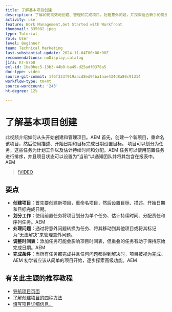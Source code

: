 ```yaml
---
title: 了解基本项目创建
description: 了解如何高效地创建、管理和完成项目，处理意外问题，并探索适合新手的提示以掌握基本的项目管理功能。​AEM
activity: use
feature: Work Management,Get Started with Workfront
thumbnail: 335082.jpeg
type: Tutorial
role: User
level: Beginner
team: Technical Marketing
last-substantial-update: 2024-11-04T00:00:00Z
recommendations: noDisplay,catalog
jira: KT-8768
exl-id: 1be0bec5-13b3-44b0-ba49-d25adf0378a5
doc-type: video
source-git-commit: 1f6f333f919aacd8ed94ba1aae434d8a80c91314
workflow-type: tm+mt
source-wordcount: '243'
ht-degree: 12%

---
```


# 了解基本项目创建

此视频介绍如何从头开始创建和管理项目。&#x200B;AEM 首先，创建一个新项目，重命名该项目，然后使用描述、开始日期和目标完成日期设置目标。 项目可以划分为任务，这些任务为计划工作以及估计持续时间和分配。&#x200B;AEM 任务可以使用前置任务进行排序，并且项目状态可以设置为“当前”以通知团队并将其包含在报表中。&#x200B;AEM


>[!VIDEO](https://video.tv.adobe.com/v/335082/?quality=12&learn=on&enablevpops)

## 要点

* **创建项目：**&#x200B;首先要创建新项目，重命名项目，然后设置目标、描述、开始日期和目标完成日期。
* **划分工作：**&#x200B;使用前置任务将项目划分为单个任务、估计持续时间、分配责任和序列任务。&#x200B;AEM
* **处理问题：**&#x200B;通过将意外问题转换为任务、将其移动到其他项目或将其标记为“无法解决”来管理意外问题&#x200B;。
* **调整时间表：**&#x200B;添加任务可能会影响项目时间表，但重叠的任务有助于保持原始完成日期。&#x200B;AEM
* **完成条件：**&#x200B;当所有任务都完成并且任何问题都得到解决时，项目被视为完成。&#x200B;AEM 初学者应该从简单的项目开始，逐步探索高级功能。&#x200B;AEM


## 有关此主题的推荐教程

* [导航项目页面](/help/manage-work/projects/navigate-the-project-page.md)
* [了解创建项目的四种方法](/help/manage-work/projects/understand-other-ways-to-create-projects.md)
* [填写项目详细信息。](/help/manage-work/projects/fill-in-the-project-details.md)

